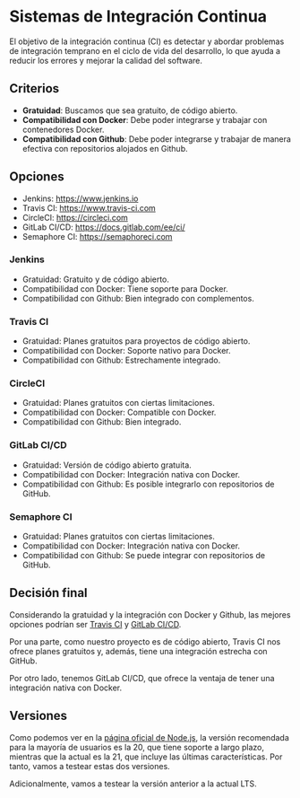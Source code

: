 # Sistemas de Integración Continua
El objetivo de la integración continua (CI) es detectar y abordar problemas de
integración temprano en el ciclo de vida del desarrollo, lo que ayuda a
reducir los errores y mejorar la calidad del software.

## Criterios
- **Gratuidad**: Buscamos que sea gratuito, de código abierto.
- **Compatibilidad con Docker**: Debe poder integrarse y trabajar con
contenedores Docker.
- **Compatibilidad con Github**: Debe poder integrarse y trabajar de manera
efectiva con repositorios alojados en Github.

## Opciones
- Jenkins: https://www.jenkins.io
- Travis CI: https://www.travis-ci.com
- CircleCI: https://circleci.com
- GitLab CI/CD: https://docs.gitlab.com/ee/ci/
- Semaphore CI: https://semaphoreci.com

### Jenkins
- Gratuidad: Gratuito y de código abierto.
- Compatibilidad con Docker: Tiene soporte para Docker.
- Compatibilidad con Github: Bien integrado con complementos.

### Travis CI
- Gratuidad: Planes gratuitos para proyectos de código abierto.
- Compatibilidad con Docker: Soporte nativo para Docker.
- Compatibilidad con Github: Estrechamente integrado.

### CircleCI
- Gratuidad: Planes gratuitos con ciertas limitaciones.
- Compatibilidad con Docker: Compatible con Docker.
- Compatibilidad con Github: Bien integrado.

### GitLab CI/CD
- Gratuidad: Versión de código abierto gratuita.
- Compatibilidad con Docker: Integración nativa con Docker.
- Compatibilidad con Github: Es posible integrarlo con repositorios de GitHub.

### Semaphore CI
- Gratuidad: Planes gratuitos con ciertas limitaciones.
- Compatibilidad con Docker: Integración nativa con Docker.
- Compatibilidad con Github: Se puede integrar con repositorios de GitHub.

## Decisión final
Considerando la gratuidad y la integración con Docker y Github, las mejores
opciones podrían ser [Travis CI](#travis-ci) y [GitLab CI/CD](#gitlab-cicd).

Por una parte, como nuestro proyecto es de código abierto, Travis CI nos ofrece
planes gratuitos y, además, tiene una integración estrecha con GitHub.

Por otro lado, tenemos GitLab CI/CD, que ofrece la ventaja de tener una
integración nativa con Docker.

## Versiones
Como podemos ver en la [página oficial de Node.js](https://nodejs.org/en), la
versión recomendada para la mayoría de usuarios es la 20, que tiene soporte a
largo plazo, mientras que la actual es la 21, que incluye las últimas
características. Por tanto, vamos a testear estas dos versiones.

Adicionalmente, vamos a testear la versión anterior a la actual LTS.